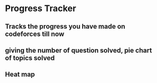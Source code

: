 # Progress Tracker 

## Tracks the progress you have made on codeforces till now
## giving the number of question solved, pie chart of topics solved
## Heat map